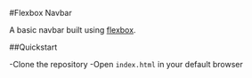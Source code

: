#Flexbox Navbar

A basic navbar built using [flexbox](https://developer.mozilla.org/en-US/docs/Learn/CSS/CSS_layout/Flexbox).

##Quickstart

-Clone the repository
-Open `index.html` in your default browser